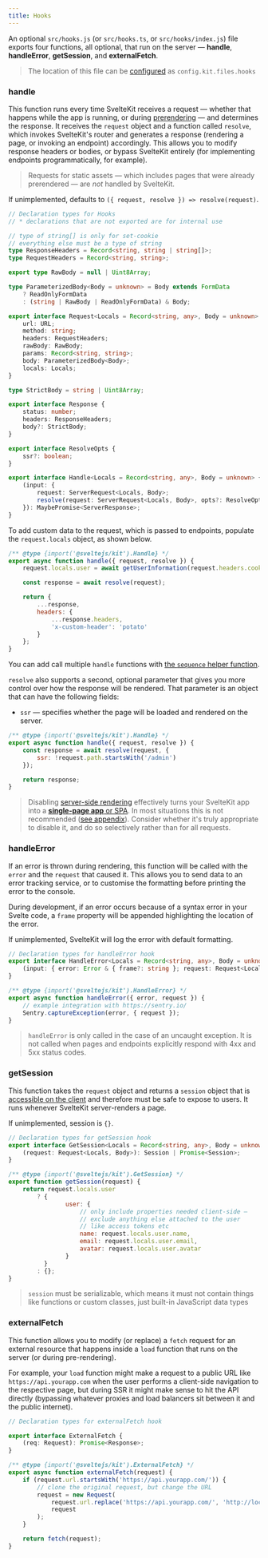 ```yaml
---
title: Hooks
---
```


An optional `src/hooks.js` (or `src/hooks.ts`, or `src/hooks/index.js`) file exports four functions, all optional, that run on the server — **handle**, **handleError**, **getSession**, and **externalFetch**.

> The location of this file can be [configured](#configuration) as `config.kit.files.hooks`

### handle

This function runs every time SvelteKit receives a request — whether that happens while the app is running, or during [prerendering](#ssr-and-javascript-prerender) — and determines the response. It receives the `request` object and a function called `resolve`, which invokes SvelteKit's router and generates a response (rendering a page, or invoking an endpoint) accordingly. This allows you to modify response headers or bodies, or bypass SvelteKit entirely (for implementing endpoints programmatically, for example).

> Requests for static assets — which includes pages that were already prerendered — are _not_ handled by SvelteKit.

If unimplemented, defaults to `({ request, resolve }) => resolve(request)`.

```ts
// Declaration types for Hooks
// * declarations that are not exported are for internal use

// type of string[] is only for set-cookie
// everything else must be a type of string
type ResponseHeaders = Record<string, string | string[]>;
type RequestHeaders = Record<string, string>;

export type RawBody = null | Uint8Array;

type ParameterizedBody<Body = unknown> = Body extends FormData
	? ReadOnlyFormData
	: (string | RawBody | ReadOnlyFormData) & Body;

export interface Request<Locals = Record<string, any>, Body = unknown> {
	url: URL;
	method: string;
	headers: RequestHeaders;
	rawBody: RawBody;
	params: Record<string, string>;
	body: ParameterizedBody<Body>;
	locals: Locals;
}

type StrictBody = string | Uint8Array;

export interface Response {
	status: number;
	headers: ResponseHeaders;
	body?: StrictBody;
}

export interface ResolveOpts {
	ssr?: boolean;
}

export interface Handle<Locals = Record<string, any>, Body = unknown> {
	(input: {
		request: ServerRequest<Locals, Body>;
		resolve(request: ServerRequest<Locals, Body>, opts?: ResolveOpts): MaybePromise<ServerResponse>;
	}): MaybePromise<ServerResponse>;
}
```

To add custom data to the request, which is passed to endpoints, populate the `request.locals` object, as shown below.

```js
/** @type {import('@sveltejs/kit').Handle} */
export async function handle({ request, resolve }) {
	request.locals.user = await getUserInformation(request.headers.cookie);

	const response = await resolve(request);

	return {
		...response,
		headers: {
			...response.headers,
			'x-custom-header': 'potato'
		}
	};
}
```

You can add call multiple `handle` functions with [the `sequence` helper function](#modules-sveltejs-kit-hooks).

`resolve` also supports a second, optional parameter that gives you more control over how the response will be rendered. That parameter is an object that can have the following fields:

- `ssr` — specifies whether the page will be loaded and rendered on the server.

```js
/** @type {import('@sveltejs/kit').Handle} */
export async function handle({ request, resolve }) {
	const response = await resolve(request, {
		ssr: !request.path.startsWith('/admin')
	});

	return response;
}
```

> Disabling [server-side rendering](#appendix-ssr) effectively turns your SvelteKit app into a [**single-page app** or SPA](#appendix-csr-and-spa). In most situations this is not recommended ([see appendix](#appendix-ssr)). Consider whether it's truly appropriate to disable it, and do so selectively rather than for all requests.

### handleError

If an error is thrown during rendering, this function will be called with the `error` and the `request` that caused it. This allows you to send data to an error tracking service, or to customise the formatting before printing the error to the console.

During development, if an error occurs because of a syntax error in your Svelte code, a `frame` property will be appended highlighting the location of the error.

If unimplemented, SvelteKit will log the error with default formatting.

```ts
// Declaration types for handleError hook
export interface HandleError<Locals = Record<string, any>, Body = unknown> {
	(input: { error: Error & { frame?: string }; request: Request<Locals, Body> }): void;
}
```

```js
/** @type {import('@sveltejs/kit').HandleError} */
export async function handleError({ error, request }) {
	// example integration with https://sentry.io/
	Sentry.captureException(error, { request });
}
```

> `handleError` is only called in the case of an uncaught exception. It is not called when pages and endpoints explicitly respond with 4xx and 5xx status codes.

### getSession

This function takes the `request` object and returns a `session` object that is [accessible on the client](#modules-$app-stores) and therefore must be safe to expose to users. It runs whenever SvelteKit server-renders a page.

If unimplemented, session is `{}`.

```ts
// Declaration types for getSession hook
export interface GetSession<Locals = Record<string, any>, Body = unknown, Session = any> {
	(request: Request<Locals, Body>): Session | Promise<Session>;
}
```

```js
/** @type {import('@sveltejs/kit').GetSession} */
export function getSession(request) {
	return request.locals.user
		? {
				user: {
					// only include properties needed client-side —
					// exclude anything else attached to the user
					// like access tokens etc
					name: request.locals.user.name,
					email: request.locals.user.email,
					avatar: request.locals.user.avatar
				}
		  }
		: {};
}
```

> `session` must be serializable, which means it must not contain things like functions or custom classes, just built-in JavaScript data types

### externalFetch

This function allows you to modify (or replace) a `fetch` request for an external resource that happens inside a `load` function that runs on the server (or during pre-rendering).

For example, your `load` function might make a request to a public URL like `https://api.yourapp.com` when the user performs a client-side navigation to the respective page, but during SSR it might make sense to hit the API directly (bypassing whatever proxies and load balancers sit between it and the public internet).

```ts
// Declaration types for externalFetch hook

export interface ExternalFetch {
	(req: Request): Promise<Response>;
}
```

```js
/** @type {import('@sveltejs/kit').ExternalFetch} */
export async function externalFetch(request) {
	if (request.url.startsWith('https://api.yourapp.com/')) {
		// clone the original request, but change the URL
		request = new Request(
			request.url.replace('https://api.yourapp.com/', 'http://localhost:9999/'),
			request
		);
	}

	return fetch(request);
}
```
